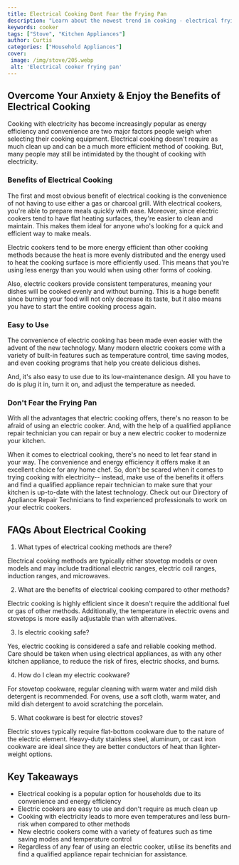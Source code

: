 ```yaml
---
title: Electrical Cooking Dont Fear the Frying Pan
description: "Learn about the newest trend in cooking - electrical frying pans Understand the science behind it and find out the benefits of the electrical frying pan to make the perfect meal - learn all of this in our new blog post"
keywords: cooker
tags: ["Stove", "Kitchen Appliances"]
author: Curtis
categories: ["Household Appliances"]
cover: 
 image: /img/stove/205.webp
 alt: 'Electrical cooker frying pan'
---
```

## Overcome Your Anxiety & Enjoy the Benefits of Electrical Cooking
Cooking with electricity has become increasingly popular as energy efficiency and convenience are two major factors people weigh when selecting their cooking equipment. Electrical cooking doesn't require as much clean up and can be a much more efficient method of cooking. But, many people may still be intimidated by the thought of cooking with electricity.

### Benefits of Electrical Cooking
The first and most obvious benefit of electrical cooking is the convenience of not having to use either a gas or charcoal grill. With electrical cookers, you're able to prepare meals quickly with ease. Moreover, since electric cookers tend to have flat heating surfaces, they're easier to clean and maintain. This makes them ideal for anyone who's looking for a quick and efficient way to make meals.

Electric cookers tend to be more energy efficient than other cooking methods because the heat is more evenly distributed and the energy used to heat the cooking surface is more efficiently used. This means that you're using less energy than you would when using other forms of cooking.

Also, electric cookers provide consistent temperatures, meaning your dishes will be cooked evenly and without burning. This is a huge benefit since burning your food will not only decrease its taste, but it also means you have to start the entire cooking process again.

### Easy to Use
The convenience of electric cooking has been made even easier with the advent of the new technology. Many modern electric cookers come with a variety of built-in features such as temperature control, time saving modes, and even cooking programs that help you create delicious dishes.

And, it's also easy to use due to its low-maintenance design. All you have to do is plug it in, turn it on, and adjust the temperature as needed.

### Don't Fear the Frying Pan
With all the advantages that electric cooking offers, there's no reason to be afraid of using an electric cooker. And, with the help of a qualified appliance repair technician you can repair or buy a new electric cooker to modernize your kitchen.

When it comes to electrical cooking, there's no need to let fear stand in your way. The convenience and energy efficiency it offers make it an excellent choice for any home chef. So, don't be scared when it comes to trying cooking with electricity-- instead, make use of the benefits it offers and find a qualified appliance repair technician to make sure that your kitchen is up-to-date with the latest technology. Check out our Directory of Appliance Repair Technicians to find experienced professionals to work on your electric cookers.

## FAQs About Electrical Cooking 

1. What types of electrical cooking methods are there?

Electrical cooking methods are typically either stovetop models or oven models and may include traditional electric ranges, electric coil ranges, induction ranges, and microwaves.

2. What are the benefits of electrical cooking compared to other methods?

Electric cooking is highly efficient since it doesn't require the additional fuel or gas of other methods. Additionally, the temperature in electric ovens and stovetops is more easily adjustable than with alternatives. 

3. Is electric cooking safe?

Yes, electric cooking is considered a safe and reliable cooking method. Care should be taken when using electrical appliances, as with any other kitchen appliance, to reduce the risk of fires, electric shocks, and burns.

4. How do I clean my electric cookware?

For stovetop cookware, regular cleaning with warm water and mild dish detergent is recommended. For ovens, use a soft cloth, warm water, and mild dish detergent to avoid scratching the porcelain.

5. What cookware is best for electric stoves?

Electric stoves typically require flat-bottom cookware due to the nature of the electric element. Heavy-duty stainless steel, aluminum, or cast iron cookware are ideal since they are better conductors of heat than lighter-weight options.

## Key Takeaways
- Electrical cooking is a popular option for households due to its convenience and energy efficiency
- Electric cookers are easy to use and don't require as much clean up
- Cooking with electricity leads to more even temperatures and less burn-risk when compared to other methods
- New electric cookers come with a variety of features such as time saving modes and temperature control
- Regardless of any fear of using an electric cooker, utilise its benefits and find a qualified appliance repair technician for assistance.
